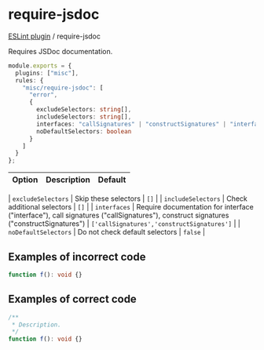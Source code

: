 # require-jsdoc

[ESLint plugin](https://iliubinskii.github.io/eslint-plugin-misc/) / require-jsdoc

Requires JSDoc documentation.

```ts
module.exports = {
  plugins: ["misc"],
  rules: {
    "misc/require-jsdoc": [
      "error",
      {
        excludeSelectors: string[],
        includeSelectors: string[],
        interfaces: "callSignatures" | "constructSignatures" | "interface",
        noDefaultSelectors: boolean
      }
    ]
  }
};
```

| Option | Description | Default |
| :----- | :---------- | :------ |

| `excludeSelectors` | Skip these selectors | `[]` |
| `includeSelectors` | Check additional selectors | `[]` |
| `interfaces` | Require documentation for interface ("interface"), call signatures ("callSignatures"), construct signatures ("constructSignatures") | `['callSignatures','constructSignatures']` |
| `noDefaultSelectors` | Do not check default selectors | `false` |

## Examples of incorrect code

```ts
function f(): void {}
```

## Examples of correct code

```ts
/**
 * Description.
 */
function f(): void {}
```
